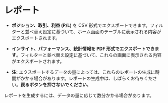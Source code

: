 # **レポート**

- **ポジション、取引、利益 (P/L)** を CSV 形式でエクスポートできます。フィルターと並べ替え設定に基づいて、ホーム画面のテーブルに表示される内容がエクスポートされます。
- **インサイト、パフォーマンス、統計情報を PDF 形式でエクスポートできます**。フィルターと並べ替え設定に基づいて、これらの画面に表示される内容がエクスポートされます。

- **注:** エクスポートするデータの量によっては、これらのレポートの生成に時間がかかる場合があります。レポートの生成中は、しばらくお待ちください。**戻るボタンを押さないでください**。

レポートを生成するには、データの量に応じて数分かかる場合があります。
